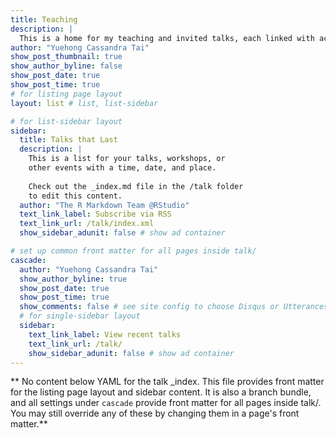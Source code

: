 ```yaml
---
title: Teaching
description: |
  This is a home for my teaching and invited talks, each linked with accompanying materials.
author: "Yuehong Cassandra Tai"
show_post_thumbnail: true
show_author_byline: false
show_post_date: true
show_post_time: true
# for listing page layout
layout: list # list, list-sidebar

# for list-sidebar layout
sidebar: 
  title: Talks that Last
  description: |
    This is a list for your talks, workshops, or 
    other events with a time, date, and place. 
    
    Check out the _index.md file in the /talk folder 
    to edit this content. 
  author: "The R Markdown Team @RStudio"
  text_link_label: Subscribe via RSS
  text_link_url: /talk/index.xml
  show_sidebar_adunit: false # show ad container

# set up common front matter for all pages inside talk/
cascade:
  author: "Yuehong Cassandra Tai"
  show_author_byline: true
  show_post_date: true
  show_post_time: true
  show_comments: false # see site config to choose Disqus or Utterances
  # for single-sidebar layout
  sidebar:
    text_link_label: View recent talks
    text_link_url: /talk/
    show_sidebar_adunit: false # show ad container
---
```


** No content below YAML for the talk _index. This file provides front matter for the listing page layout and sidebar content. It is also a branch bundle, and all settings under `cascade` provide front matter for all pages inside talk/. You may still override any of these by changing them in a page's front matter.**
